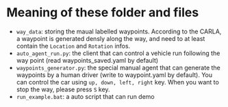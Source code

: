 # Meaning of these folder and files

* `way_data`:               storing the maual labelled waypoints. According to the CARLA, a waypoint is generated densly along the way, and need to at least contain the `Location` and `Rotation` infos.
* `auto_agent_run.py`:      the client that can control a vehicle run following the way point (read waypoints_saved.yaml by default)
* `waypoints_generator.py`: the special manual agent that can generate the waypoints by a human driver (write to waypoint.yaml by default). You can control the car using `up, down, left, right` key. When you want to stop the way, please press `S` key.
* `run_example.bat`:        a auto script that can run demo

